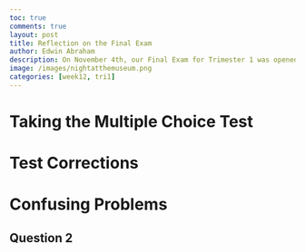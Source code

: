 ```yaml
---
toc: true
comments: true
layout: post
title: Reflection on the Final Exam
author: Edwin Abraham
description: On November 4th, our Final Exam for Trimester 1 was opened and it was a Multiple Choice Test on CollegeBoard with 50 Questions and this is my reflection as well as any test corrections
image: /images/nightatthemuseum.png
categories: [week12, tri1]
---
```


# Taking the Multiple Choice Test

# Test Corrections

# Confusing Problems

## Question 2
